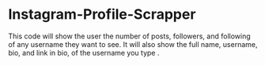 # Instagram-Profile-Scrapper
This code will show the user the number of posts, followers, and following of any username they want to see.
It will also show the full name, username, bio, and link in bio, of the username you type .
